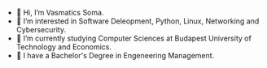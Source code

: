 - 👋 Hi, I’m Vasmatics Soma.
- 👀 I’m interested in Software Deleopment, Python, Linux, Networking and Cybersecurity.
- 🌱 I’m currently studying Computer Sciences at Budapest University of Technology and Economics.
- 💞️ I have a Bachelor's Degree in Engeneering Management.
